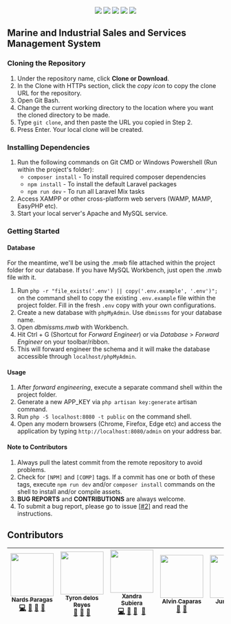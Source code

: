 <p align="center"><img src="https://img.shields.io/badge/phase-capstone-blue.svg"> <img src="https://img.shields.io/badge/estimated--progress-35%25-red.svg"></img> </img> <img src="https://img.shields.io/badge/maintenance-80%25-green.svg"></img> <img src="https://img.shields.io/badge/transactions-10%25-red.svg"></img> <img src="https://img.shields.io/badge/reports-0%25-red.svg"></img></p>

## Marine and Industrial Sales and Services Management System

### Cloning the Repository
1. Under the repository name, click **Clone or Download**.
2. In the Clone with HTTPs section, click the *copy icon* to copy the clone URL for the repository.
3. Open Git Bash.
4. Change the current working directory to the location where you want the cloned directory to be made.
5. Type `git clone`, and then paste the URL you copied in Step 2.
6. Press Enter. Your local clone will be created.

### Installing Dependencies
1. Run the following commands on Git CMD or Windows Powershell (Run within the project's folder):
    - `composer install` - To install required composer dependencies
    - `npm install` - To install the default Laravel packages
    - `npm run dev` - To run all Laravel Mix tasks
2. Access XAMPP or other cross-platform web servers (WAMP, MAMP, EasyPHP etc).
3. Start your local server's Apache and MySQL service.

### Getting Started

#### Database

For the meantime, we'll be using the .mwb file attached within the project folder for our database. If you have MySQL Workbench, just open the .mwb file with it.

1. Run `php -r "file_exists('.env') || copy('.env.example', '.env')";` on the command shell to copy the existing `.env.example` file within the project folder. Fill in the fresh `.env` copy with your own configurations.
2. Create a new database with `phpMyAdmin`. Use `dbmissms` for your database name.
3. Open *dbmissms.mwb* with Workbench.
4. Hit Ctrl + G (Shortcut for *Forward Engineer*) or via *Database* > *Forward Engineer* on your toolbar/ribbon.
5. This will forward engineer the schema and it will make the database accessible through `localhost/phpMyAdmin`.

#### Usage

1. After *forward engineering*, execute a separate command shell within the project folder.
2. Generate a new APP_KEY via `php artisan key:generate` artisan command.
3. Run `php -S localhost:8080 -t public` on the command shell.
4. Open any modern browsers (Chrome, Firefox, Edge etc) and access the application by typing `http://localhost:8080/admin` on your address bar.

#### Note to Contributors

1. Always pull the latest commit from the remote repository to avoid problems.
2. Check for `[NPM]` and `[COMP]` tags. If a commit has one or both of these tags, execute `npm run dev` and/or `composer install` commands on the shell to install and/or compile assets.
3. **BUG REPORTS** and **CONTRIBUTIONS** are always welcome.
4. To submit a bug report, please go to issue [[#2]](https://github.com/nardsqq/Wagon/issues/2) and read the instructions.

## Contributors

| [<img src="https://avatars0.githubusercontent.com/u/21337635?v=4&s=460" width="100px;"/><br /><sub>Nards Paragas</sub>](https://github.com/nardsqq)<br />[💻](https://github.com/nardsqq/Wagon/commits?author=nardsqq "Code") [🎨](#design-nardsqq "Design") [🐛](https://github.com/nardsqq/Wagon/commits?author=nardsqq "Bug reports") [💬](#question-nardsqq "Answering Questions") | [<img src="https://avatars0.githubusercontent.com/u/27922595?v=3" width="100px;"/><br /><sub>Tyron delos Reyes</sub>](https://github.com/tyrondelosreyes1231)<br />[📖](https://github.com/nardsqq/Wagon/commits?author=tyrondelosreyes1231 "Documentation") [💬](#question-tyrondelosreyes1231 "Answering Questions") [🐛](https://github.com/nardsqq/Wagon/commits?author=tyrondelosreyes1231 "Bug reports") | [<img src="https://avatars3.githubusercontent.com/u/21981591?v=3&s=460" width="100px;"/><br /><sub>Xandra Subiera</sub>](https://github.com/Xandra03)<br />[💻](https://github.com/nardsqq/Wagon/commits?author=Xandra03 "Code") [🎨](#design-Xandra03 "Design") [📖](https://github.com/nardsqq/Wagon/commits?author=Xandra03 "Documentation")  [🐛](https://github.com/nardsqq/Wagon/commits?author=Xandra03 "Bug reports") | [<img src="https://scontent.fmnl3-1.fna.fbcdn.net/v/t1.0-9/13892371_1112048165505142_8867362947989032359_n.jpg?oh=75eaab617784701da7a70912891baff3&oe=5A118D57" width="100px;"/><br /><sub>Alvin Caparas</sub>](https://github.com/alvincaparas005)<br />[📖](https://github.com/nardsqq/Wagon/commits?author=alvincaparas005 "Documentation") [🐛](https://github.com/nardsqq/Wagon/commits?author=alvincaparas005 "Bug reports") | [<img src="https://scontent.fmnl3-1.fna.fbcdn.net/v/t1.0-9/15726514_1643689258990158_5520965767133423382_n.jpg?oh=a408f3a1875cb129acabe3b3e4e4c2d4&oe=5A07D6E2" width="100px;"/><br /><sub>Junelle Lim</sub>](https://github.com/junellelim)<br />[📖](https://github.com/nardsqq/Wagon/commits?author=junellelim "Documentation") [🐛](https://github.com/nardsqq/Wagon/commits?author=junellelim "Bug reports") | [<img src="https://avatars0.githubusercontent.com/u/20976789?v=4&s=400" width="100px;"/><br /><sub>Amiel Golosinda</sub>](https://github.com/vxzry)<br /> [💻](https://github.com/nardsqq/Wagon/commits?author=vxzry "Code") [🐛](https://github.com/nardsqq/Wagon/commits?author=vxzry "Bug reports") [💬](#question-vxzry "Answering Questions") | [<img src="https://avatars1.githubusercontent.com/u/20827792?v=4&s=460" width="100px;"/><br /><sub>W. Moscoso</sub>](https://github.com/wandseu)<br /> [🐛](https://github.com/nardsqq/Wagon/commits?author=wandseu "Bug reports")
| :---: | :---: | :---: | :---: | :---: | :---: | :---: |
